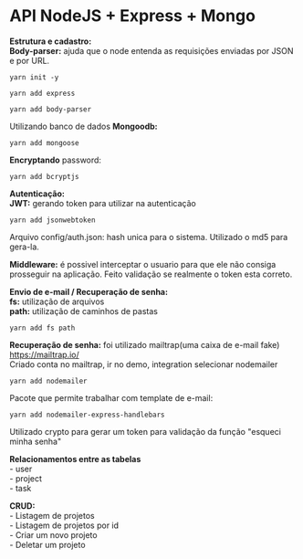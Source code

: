 **<h1>API NodeJS + Express + Mongo</h1>**

**Estrutura e cadastro:**
<br>**Body-parser:** ajuda que o node entenda as requisições enviadas por JSON e por URL.
```
yarn init -y

yarn add express

yarn add body-parser
```

Utilizando banco de dados **Mongoodb:**
```
yarn add mongoose
```

**Encryptando** password:
```
yarn add bcryptjs
```

**Autenticação:**
<br>**JWT:** gerando token para utilizar na autenticação
```
yarn add jsonwebtoken
```

Arquivo config/auth.json: hash unica para o sistema. Utilizado o md5 para gera-la.

**Middleware:** é possivel interceptar o usuario para que ele não consiga prosseguir na aplicação. Feito validação se realmente o token esta correto. 

**Envio de e-mail / Recuperação de senha:**
<br>**fs:** utilização de arquivos
<br>**path:** utilização de caminhos de pastas
```
yarn add fs path
```

**Recuperação de senha:** foi utilizado mailtrap(uma caixa de e-mail fake)
<br>https://mailtrap.io/
<br>Criado conta no mailtrap, ir no demo, integration selecionar nodemailer

```
yarn add nodemailer
```

Pacote que permite trabalhar com template de e-mail:
```
yarn add nodemailer-express-handlebars
```

Utilizado crypto para gerar um token para validação da função "esqueci minha senha"

**Relacionamentos entre as tabelas**
<br>- user
<br>- project
<br>- task

**CRUD:**
<br>- Listagem de projetos 
<br>- Listagem de projetos por id
<br>- Criar um novo projeto
<br>- Deletar um projeto



